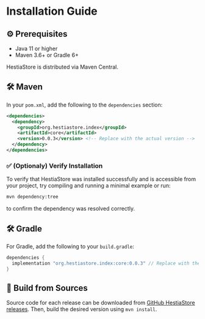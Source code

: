 # Installation Guide


## ⚙️ Prerequisites

- Java 11 or higher
- Maven 3.6+ or Gradle 6+

HestiaStore is distributed via Maven Central.

## 🛠️ Maven

In your `pom.xml`, add the following to the `dependencies` section:

```xml
<dependencies>
  <dependency>
    <groupId>org.hestiastore.index</groupId>
    <artifactId>core</artifactId>
    <version>0.0.3</version> <!-- Replace with the actual version -->
  </dependency>
</dependencies>
```

### ✅ (Optionaly) Verify Installation

To verify that HestiaStore was installed successfully and is accessible from your project, try compiling and running a minimal example or run:
```bash
mvn dependency:tree
```
to confirm the dependency was resolved correctly.

## 🛠️ Gradle

For Gradle, add the following to your `build.gradle`:

```groovy
dependencies {
  implementation "org.hestiastore.index:core:0.0.3" // Replace with the actual version
}
```

## 🧱 Build from Sources

Source code for each release can be downloaded from [GitHub HestiaStore releases](https://github.com/jajir/HestiaStore/releases). Then, build the desired version using `mvn install`.
